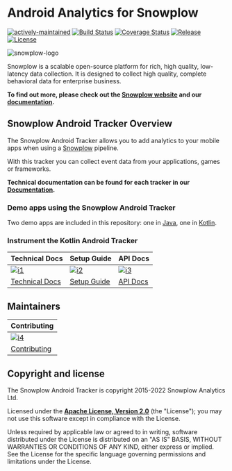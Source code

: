# Android Analytics for Snowplow

[![actively-maintained]][tracker-classification]
[![Build Status][gh-actions-image]][gh-actions]
[![Coverage Status][coveralls-image]][coveralls]
[![Release][release-image]][releases]
[![License][license-image]][license]

![snowplow-logo](.github/media/snowplow_logo.png)

Snowplow is a scalable open-source platform for rich, high quality, low-latency data collection. It is designed to collect high quality, complete behavioral data for enterprise business.

**To find out more, please check out the [Snowplow website][website] and our [documentation][docs].**

## Snowplow Android Tracker Overview

The Snowplow Android Tracker allows you to add analytics to your mobile apps when using a [Snowplow][snowplow] pipeline.

With this tracker you can collect event data from your applications, games or frameworks.

**Technical documentation can be found for each tracker in our [Documentation][mobile-docs].**

### Demo apps using the Snowplow Android Tracker

Two demo apps are included in this repository: one in [Java](https://github.com/snowplow/snowplow-android-tracker/tree/next/snowplow-demo-java), one in [Kotlin](https://github.com/snowplow/snowplow-android-tracker/tree/next/snowplow-demo-kotlin).


### Instrument the Kotlin Android Tracker

| Technical Docs                      | Setup Guide                           | API Docs                            |
|-------------------------------------|---------------------------------------|-------------------------------------|
| [![i1][tech-docs-image]][tech-docs] | [![i2][setup-docs-image]][setup-docs] | [![i3][setup-docs-image]][api-docs] |
| [Technical Docs][tech-docs]         | [Setup Guide][setup-docs]             | [API Docs][api-docs]                | 

## Maintainers 

| Contributing                                 |
|----------------------------------------------|
| [![i4][contributing-image]](CONTRIBUTING.md) |
| [Contributing](CONTRIBUTING.md)              |

## Copyright and license

The Snowplow Android Tracker is copyright 2015-2022 Snowplow Analytics Ltd.

Licensed under the **[Apache License, Version 2.0][license]** (the "License");
you may not use this software except in compliance with the License.

Unless required by applicable law or agreed to in writing, software
distributed under the License is distributed on an "AS IS" BASIS,
WITHOUT WARRANTIES OR CONDITIONS OF ANY KIND, either express or implied.
See the License for the specific language governing permissions and
limitations under the License.


[website]: https://snowplow.io
[snowplow]: https://github.com/snowplow/snowplow
[docs]: https://docs.snowplow.io/
[mobile-docs]: https://docs.snowplow.io/docs/collecting-data/collecting-from-own-applications/mobile-trackers/

[gh-actions]: https://github.com/snowplow/snowplow-android-tracker/actions
[gh-actions-image]: https://github.com/snowplow/snowplow-android-tracker/workflows/Build/badge.svg

[coveralls]: https://coveralls.io/github/snowplow/snowplow-android-tracker?branch=master
[coveralls-image]: https://coveralls.io/repos/github/snowplow/snowplow-android-tracker/badge.svg?branch=master

[license]: https://www.apache.org/licenses/LICENSE-2.0
[license-image]: https://img.shields.io/github/license/snowplow/snowplow-android-tracker

[release-image]: https://img.shields.io/github/v/release/snowplow/snowplow-android-tracker?sort=semver
[releases]: https://github.com/snowplow/snowplow-android-tracker/releases

[setup-docs]: https://docs.snowplow.io/docs/collecting-data/collecting-from-own-applications/mobile-trackers/installation-and-set-up/
[setup-docs-image]: https://d3i6fms1cm1j0i.cloudfront.net/github/images/setup.png

[tech-docs]: https://docs.snowplow.io/docs/collecting-data/collecting-from-own-applications/mobile-trackers/
[tech-docs-image]: https://d3i6fms1cm1j0i.cloudfront.net/github/images/techdocs.png

[api-docs]: https://snowplow.github.io/snowplow-android-tracker/

[contributing-image]: https://d3i6fms1cm1j0i.cloudfront.net/github/images/contributing.png

[tracker-classification]: https://docs.snowplow.io/docs/collecting-data/collecting-from-own-applications/tracker-maintenance-classification/
[actively-maintained]: https://img.shields.io/static/v1?style=flat&label=Snowplow&message=Actively%20Maintained&color=6638b8&labelColor=9ba0aa&logo=data:image/png;base64,iVBORw0KGgoAAAANSUhEUgAAABAAAAAQCAMAAAAoLQ9TAAAAeFBMVEVMaXGXANeYANeXANZbAJmXANeUANSQAM+XANeMAMpaAJhZAJeZANiXANaXANaOAM2WANVnAKWXANZ9ALtmAKVaAJmXANZaAJlXAJZdAJxaAJlZAJdbAJlbAJmQAM+UANKZANhhAJ+EAL+BAL9oAKZnAKVjAKF1ALNBd8J1AAAAKHRSTlMAa1hWXyteBTQJIEwRgUh2JjJon21wcBgNfmc+JlOBQjwezWF2l5dXzkW3/wAAAHpJREFUeNokhQOCA1EAxTL85hi7dXv/E5YPCYBq5DeN4pcqV1XbtW/xTVMIMAZE0cBHEaZhBmIQwCFofeprPUHqjmD/+7peztd62dWQRkvrQayXkn01f/gWp2CrxfjY7rcZ5V7DEMDQgmEozFpZqLUYDsNwOqbnMLwPAJEwCopZxKttAAAAAElFTkSuQmCC
